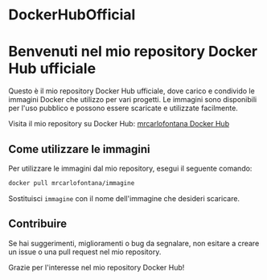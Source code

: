# DockerHubOfficial

# Benvenuti nel mio repository Docker Hub ufficiale

Questo è il mio repository Docker Hub ufficiale, dove carico e condivido le immagini Docker che utilizzo per vari progetti. Le immagini sono disponibili per l'uso pubblico e possono essere scaricate e utilizzate facilmente.

Visita il mio repository su Docker Hub: [mrcarlofontana Docker Hub](https://hub.docker.com/repositories/mrcarlofontana)

## Come utilizzare le immagini

Per utilizzare le immagini dal mio repository, esegui il seguente comando:

```bash
docker pull mrcarlofontana/immagine
```

Sostituisci `immagine` con il nome dell'immagine che desideri scaricare.

## Contribuire

Se hai suggerimenti, miglioramenti o bug da segnalare, non esitare a creare un issue o una pull request nel mio repository.

Grazie per l'interesse nel mio repository Docker Hub!
```
